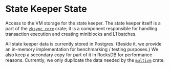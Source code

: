 # State Keeper State

Access to the VM storage for the state keeper. The state keeper itself is a part of the [`zksync_core`] crate; it is a
component responsible for handling transaction execution and creating miniblocks and L1 batches.

All state keeper data is currently stored in Postgres. (Beside it, we provide an in-memory implementation for
benchmarking / testing purposes.) We also keep a secondary copy for part of it in RocksDB for performance reasons.
Currently, we only duplicate the data needed by the [`multivm`] crate.

[`zksync_core`]: ../zksync_core
[`multivm`]: ../multivm
